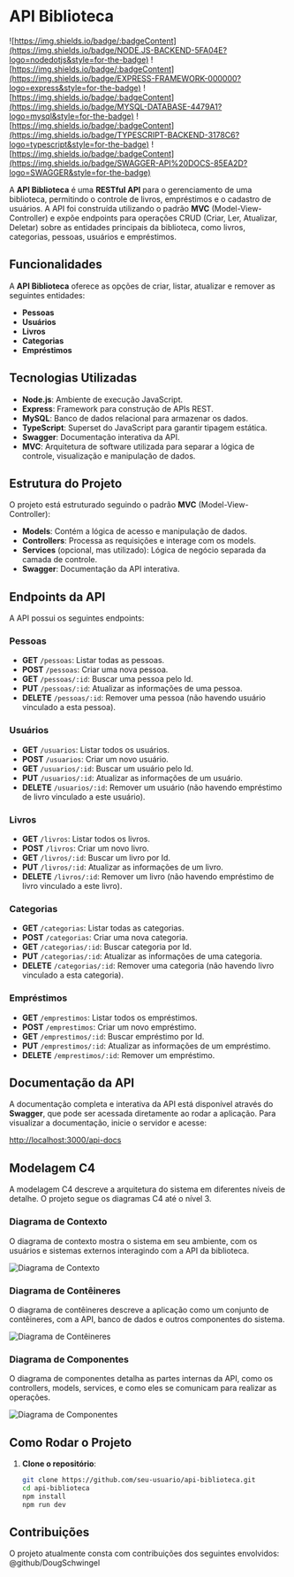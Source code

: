 # API Biblioteca

![https://img.shields.io/badge/:badgeContent](https://img.shields.io/badge/NODE.JS-BACKEND-5FA04E?logo=nodedotjs&style=for-the-badge) ![https://img.shields.io/badge/:badgeContent](https://img.shields.io/badge/EXPRESS-FRAMEWORK-000000?logo=express&style=for-the-badge) ![https://img.shields.io/badge/:badgeContent](https://img.shields.io/badge/MYSQL-DATABASE-4479A1?logo=mysql&style=for-the-badge) ![https://img.shields.io/badge/:badgeContent](https://img.shields.io/badge/TYPESCRIPT-BACKEND-3178C6?logo=typescript&style=for-the-badge) ![https://img.shields.io/badge/:badgeContent](https://img.shields.io/badge/SWAGGER-API%20DOCS-85EA2D?logo=SWAGGER&style=for-the-badge)

A **API Biblioteca** é uma **RESTful API** para o gerenciamento de uma biblioteca, permitindo o controle de livros, empréstimos e o cadastro de usuários. A API foi construída utilizando o padrão **MVC** (Model-View-Controller) e expõe endpoints para operações CRUD (Criar, Ler, Atualizar, Deletar) sobre as entidades principais da biblioteca, como livros, categorias, pessoas, usuários e empréstimos.

## Funcionalidades

A **API Biblioteca** oferece as opções de criar, listar, atualizar e remover as seguintes entidades:

- **Pessoas**
- **Usuários**
- **Livros**
- **Categorias**
- **Empréstimos**

## Tecnologias Utilizadas

- **Node.js**: Ambiente de execução JavaScript.
- **Express**: Framework para construção de APIs REST.
- **MySQL**: Banco de dados relacional para armazenar os dados.
- **TypeScript**: Superset do JavaScript para garantir tipagem estática.
- **Swagger**: Documentação interativa da API.
- **MVC**: Arquitetura de software utilizada para separar a lógica de controle, visualização e manipulação de dados.

## Estrutura do Projeto

O projeto está estruturado seguindo o padrão **MVC** (Model-View-Controller):

- **Models**: Contém a lógica de acesso e manipulação de dados.
- **Controllers**: Processa as requisições e interage com os models.
- **Services** (opcional, mas utilizado): Lógica de negócio separada da camada de controle.
- **Swagger**: Documentação da API interativa.

## Endpoints da API

A API possui os seguintes endpoints:

### Pessoas

- **GET** `/pessoas`: Listar todas as pessoas.
- **POST** `/pessoas`: Criar uma nova pessoa.
- **GET** `/pessoas/:id`: Buscar uma pessoa pelo Id.
- **PUT** `/pessoas/:id`: Atualizar as informações de uma pessoa.
- **DELETE** `/pessoas/:id`: Remover uma pessoa (não havendo usuário vinculado a esta pessoa).

### Usuários

- **GET** `/usuarios`: Listar todos os usuários.
- **POST** `/usuarios`: Criar um novo usuário.
- **GET** `/usuarios/:id`: Buscar um usuário pelo Id.
- **PUT** `/usuarios/:id`: Atualizar as informações de um usuário.
- **DELETE** `/usuarios/:id`: Remover um usuário (não havendo empréstimo de livro vinculado a este usuário).

### Livros

- **GET** `/livros`: Listar todos os livros.
- **POST** `/livros`: Criar um novo livro.
- **GET** `/livros/:id`: Buscar um livro por Id.
- **PUT** `/livros/:id`: Atualizar as informações de um livro.
- **DELETE** `/livros/:id`: Remover um livro (não havendo empréstimo de livro vinculado a este livro).

### Categorias

- **GET** `/categorias`: Listar todas as categorias.
- **POST** `/categorias`: Criar uma nova categoria.
- **GET** `/categorias/:id`: Buscar categoria por Id.
- **PUT** `/categorias/:id`: Atualizar as informações de uma categoria.
- **DELETE** `/categorias/:id`: Remover uma categoria (não havendo livro vinculado a esta categoria).

### Empréstimos

- **GET** `/emprestimos`: Listar todos os empréstimos.
- **POST** `/emprestimos`: Criar um novo empréstimo.
- **GET** `/emprestimos/:id`: Buscar empréstimo por Id.
- **PUT** `/emprestimos/:id`: Atualizar as informações de um empréstimo.
- **DELETE** `/emprestimos/:id`: Remover um empréstimo.

## Documentação da API

A documentação completa e interativa da API está disponível através do **Swagger**, que pode ser acessada diretamente ao rodar a aplicação. Para visualizar a documentação, inicie o servidor e acesse:

[http://localhost:3000/api-docs](http://localhost:3000/api-docs)

## Modelagem C4

A modelagem C4 descreve a arquitetura do sistema em diferentes níveis de detalhe. O projeto segue os diagramas C4 até o nível 3.

### Diagrama de Contexto

O diagrama de contexto mostra o sistema em seu ambiente, com os usuários e sistemas externos interagindo com a API da biblioteca.

![Diagrama de Contexto](https://github.com/user-attachments/assets/9824b436-61ff-4aed-ab39-acc16d4e11a3)

### Diagrama de Contêineres

O diagrama de contêineres descreve a aplicação como um conjunto de contêineres, com a API, banco de dados e outros componentes do sistema.

![Diagrama de Contêineres](https://github.com/user-attachments/assets/362f22fb-0725-476a-88cd-0532807e7300)

### Diagrama de Componentes

O diagrama de componentes detalha as partes internas da API, como os controllers, models, services, e como eles se comunicam para realizar as operações.

![Diagrama de Componentes](https://github.com/user-attachments/assets/56ec094f-b413-4d01-8ff1-ba5aff0b0cd5)

## Como Rodar o Projeto

1. **Clone o repositório**:
   ```bash
   git clone https://github.com/seu-usuario/api-biblioteca.git
   cd api-biblioteca
   npm install
   npm run dev

## Contribuições

O projeto atualmente consta com contribuições dos seguintes envolvidos:
@github/DougSchwingel
